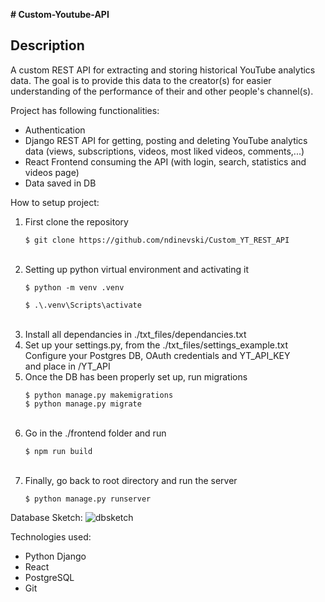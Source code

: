 **# Custom-Youtube-API**

## Description
A custom REST API for extracting and storing historical YouTube analytics data. The goal is to provide this data to the creator(s) for easier understanding of the performance of their and other people's channel(s).

Project has following functionalities:<br />
- Authentication<br />
- Django REST API for getting, posting and deleting YouTube analytics data (views, subscriptions, videos, most liked videos, comments,...)<br />
- React Frontend consuming the API (with login, search, statistics and videos page)<br />
- Data saved in DB<br />

How to setup project:<br />
 1. First clone the repository<br />
    ```
    $ git clone https://github.com/ndinevski/Custom_YT_REST_API
    ```
    <br />
 2. Setting up python virtual environment and activating it<br />
    ```
    $ python -m venv .venv
  
    $ .\.venv\Scripts\activate
    ```
    <br />
 3. Install all dependancies in ./txt_files/dependancies.txt <br />
 4. Set up your settings.py, from the ./txt_files/settings_example.txt<br />
       Configure your Postgres DB, OAuth credentials and YT_API_KEY<br />
       and place in /YT_API<br />
 5. Once the DB has been properly set up, run migrations<br />
    ```
    $ python manage.py makemigrations
    $ python manage.py migrate
    ```
    <br />
 6. Go in the ./frontend folder and run<br />
    ```
    $ npm run build
    ```
    <br />
 7. Finally, go back to root directory and run the server<br />
    ```
    $ python manage.py runserver
    ```

Database Sketch:
 ![dbsketch](https://github.com/ndinevski/Custom_YT_REST_API/assets/61565298/02bdef4b-f012-4cb7-9c0d-a747c08c5c44)

Technologies used:
 - Python Django
 - React
 - PostgreSQL
 - Git
